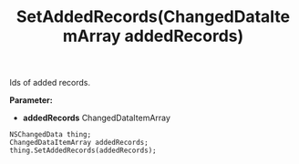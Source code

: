 ﻿---
uid: crmscript_ref_NSChangedData_SetAddedRecords
title: SetAddedRecords(ChangedDataItemArray addedRecords)
intellisense: NSChangedData.SetAddedRecords
keywords: NSChangedData, GetAddedRecords
so.topic: reference
---

Ids of added records.

**Parameter:** 
 - **addedRecords** ChangedDataItemArray

```crmscript
NSChangedData thing;
ChangedDataItemArray addedRecords;
thing.SetAddedRecords(addedRecords);
```

